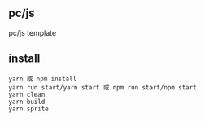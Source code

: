 
## pc/js

pc/js template

## install
```
yarn 或 npm install
yarn run start/yarn start 或 npm run start/npm start
yarn clean 
yarn build
yarn sprite
```